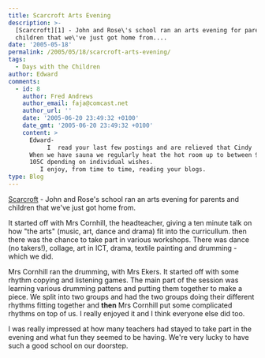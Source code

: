 ```yaml
---
title: Scarcroft Arts Evening
description: >-
  [Scarcroft][1] - John and Rose\'s school ran an arts evening for parents and
  children that we\'ve just got home from....
date: '2005-05-18'
permalink: /2005/05/18/scarcroft-arts-evening/
tags:
  - Days with the Children
author: Edward
comments:
  - id: 8
    author: Fred Andrews
    author_email: faja@comcast.net
    author_url: ''
    date: '2005-06-20 23:49:32 +0100'
    date_gmt: '2005-06-20 23:49:32 +0100'
    content: >
      Edward-
           I  read your last few postings and are relieved that Cindy  is feeling quite OK.  Also, regarding your recent visit to the Turkish  baths,  both Joyce and I went to a Turkish bath last year during our trip to Morocco.  You might recall that we have had a Finnish sauna at our house since 1972 and enjoy it very much and frquently.  In fact Gail, Linda and families will be down here for a vist  and final sauna before we move out of our house next  August.
      When we have sauna we regularly heat the hot room up to between 90C and
      105C dpending on individual wishes.
         I enjoy, from time to time, reading your blogs.
type: Blog
---
```


[Scarcroft][1] - John and Rose\'s school ran an arts evening for parents
and children that we\'ve just got home from.

It started off with Mrs Cornhill, the headteacher, giving a ten minute
talk on how \"the arts\" (music, art, dance and drama) fit into the
curricullum. then there was the chance to take part in various
workshops. There was dance (no takers!), collage, art in ICT, drama,
textile painting and drumming - which we did.

Mrs Cornhill ran the drumming, with Mrs Ekers. It started off with some
rhythm copying and listening games. The main part of the session was
learning various drumming pattens and putting them together to make a
piece. We split into two groups and had the two groups doing their
different rhythms fitting together and **then** Mrs Cornhill put some
complicated rhythms on top of us. I really enjoyed it and I think
everyone else did too.

I was really impressed at how many teachers had stayed to take part in
the evening and what fun they seemed to be having. We\'re very lucky to
have such a good school on our doorstep.



[1]: https://scarcroft.york.sch.uk/
